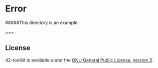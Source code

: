 Error
=======


#####This directory is an example.

===
## License

42-toolkit is available under the [GNU General Public License, version 3](LICENSE).

